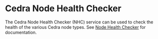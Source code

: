 # Cedra Node Health Checker

The Cedra Node Health Checker (NHC) service can be used to check the health of the various Cedra node types. See [Node Health Checker](https://cedra.dev/nodes/measure/node-health-checker) for documentation.

